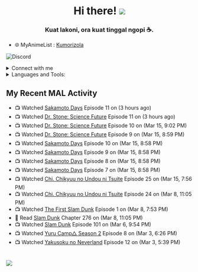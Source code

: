 <h1 align="center">Hi there! <img src="https://media.giphy.com/media/hvRJCLFzcasrR4ia7z/giphy.gif" width="25px"> </h1>
<h3 align="center">Kuat lakoni, ora kuat tinggal ngopi ☕.</h3>

- 🌐 MyAnimeList : [Kumorizola](https://myanimelist.net/animelist/Kumorizola)

![Discord](https://discord.c99.nl/widget/theme-1/761213268009943051.png)
<details>
      <summary>Connect with me</summary>
    <p align="left">
        <a href="https://www.instagram.com/kumorizola/" target="blank"><img align="center"
                src="https://raw.githubusercontent.com/rahuldkjain/github-profile-readme-generator/master/src/images/icons/Social/instagram.svg"
                alt="kumorizola" height="30" width="40" /></a>
        <a href="https://discord.com" target="blank"><img align="center"
                src="https://raw.githubusercontent.com/rahuldkjain/github-profile-readme-generator/master/src/images/icons/Social/discord.svg"
                alt="Kumori#5882" height="30" width="40" /></a>
    </p>
</details>

<details>
    <summary align="left">Languages and Tools:</summary>
<p align="left">
      <a href="https://www.w3schools.com/css/" target="_blank">
        <img src="https://raw.githubusercontent.com/devicons/devicon/master/icons/css3/css3-original-wordmark.svg"
            alt="css3" width="40" height="40" /> </a> <a href="https://www.w3.org/html/" target="_blank"> <img
            src="https://raw.githubusercontent.com/devicons/devicon/master/icons/html5/html5-original-wordmark.svg"
            alt="html5" width="40" height="40" /> </a> <a href="https://www.java.com" target="_blank"> <img
            src="https://raw.githubusercontent.com/devicons/devicon/master/icons/java/java-original.svg" alt="java"
            width="40" height="40" /> </a> <a href="https://developer.mozilla.org/en-US/docs/Web/JavaScript"
            target="_blank"> <img
            src="https://raw.githubusercontent.com/devicons/devicon/master/icons/javascript/javascript-original.svg"
            alt="javascript" width="40" height="40" /> </a> <a href="https://nodejs.org" target="_blank"> <img
            src="https://raw.githubusercontent.com/devicons/devicon/master/icons/nodejs/nodejs-original-wordmark.svg"
            alt="nodejs" width="40" height="40" /> </a> <a href="https://www.python.org" target="_blank"> <img
            src="https://raw.githubusercontent.com/devicons/devicon/master/icons/python/python-original.svg"
            alt="python" width="40" height="40" /> </a> <a href="https://www.typescriptlang.org/" target="_blank"> <img
            src="https://raw.githubusercontent.com/devicons/devicon/master/icons/typescript/typescript-original.svg" 
            alt="typescript" width="40" height="40" /> </a> <a href="https://www.photoshop.com/en" target="_blank"> <img
            src="https://upload.wikimedia.org/wikipedia/commons/a/af/Adobe_Photoshop_CC_icon.svg" alt="photoshop" width="40" height="40"/> </a>
            <a href="https://www.adobe.com/products/premiere.html" target="_blank"> <img
            src="https://upload.wikimedia.org/wikipedia/commons/4/40/Adobe_Premiere_Pro_CC_icon.svg" alt="Premiere pro" width="40" height="40"/> </a>
            <a href="https://www.adobe.com/in/products/illustrator.html" target="_blank"> <img 
            src="https://upload.wikimedia.org/wikipedia/commons/f/fb/Adobe_Illustrator_CC_icon.svg" alt="illustrator" width="40" height="40"/> </a>
      
 </details>
 
 <h2> My Recent MAL Activity</h2>
<!-- MAL_ACTIVITY:start -->

- 📺 Watched [Sakamoto Days](https://MyAnimeList.net/anime.php?id=58939) Episode 11 on (3 hours ago)
- 📺 Watched [Dr. Stone: Science Future](https://MyAnimeList.net/anime.php?id=57592) Episode 11 on (3 hours ago)
- 📺 Watched [Dr. Stone: Science Future](https://MyAnimeList.net/anime.php?id=57592) Episode 10 on (Mar 15, 9:02 PM)
- 📺 Watched [Dr. Stone: Science Future](https://MyAnimeList.net/anime.php?id=57592) Episode 9 on (Mar 15, 8:59 PM)
- 📺 Watched [Sakamoto Days](https://MyAnimeList.net/anime.php?id=58939) Episode 10 on (Mar 15, 8:58 PM)
- 📺 Watched [Sakamoto Days](https://MyAnimeList.net/anime.php?id=58939) Episode 9 on (Mar 15, 8:58 PM)
- 📺 Watched [Sakamoto Days](https://MyAnimeList.net/anime.php?id=58939) Episode 8 on (Mar 15, 8:58 PM)
- 📺 Watched [Sakamoto Days](https://MyAnimeList.net/anime.php?id=58939) Episode 7 on (Mar 15, 8:58 PM)
- 📺 Watched [Chi. Chikyuu no Undou ni Tsuite](https://MyAnimeList.net/anime.php?id=52215) Episode 25 on (Mar 15, 7:56 PM)
- 📺 Watched [Chi. Chikyuu no Undou ni Tsuite](https://MyAnimeList.net/anime.php?id=52215) Episode 24 on (Mar 8, 11:05 PM)
- 📺 Watched [The First Slam Dunk](https://MyAnimeList.net/anime.php?id=45649) Episode 1 on (Mar 8, 7:53 PM)
- 📖 Read [Slam Dunk](https://MyAnimeList.net/manga.php?id=51) Chapter 276 on (Mar 8, 11:05 PM)
- 📺 Watched [Slam Dunk](https://MyAnimeList.net/anime.php?id=170) Episode 101 on (Mar 6, 9:54 PM)
- 📺 Watched [Yuru Camp△ Season 2](https://MyAnimeList.net/anime.php?id=38474) Episode 8 on (Mar 3, 6:26 PM)
- 📺 Watched [Yakusoku no Neverland](https://MyAnimeList.net/anime.php?id=37779) Episode 12 on (Mar 3, 5:39 PM)

<!-- MAL_ACTIVITY:end -->

  
<h2 align="left"> <img src="https://media.discordapp.net/attachments/918405470073520168/919220018355523584/ezgif.com-gif-maker_1.gif">
